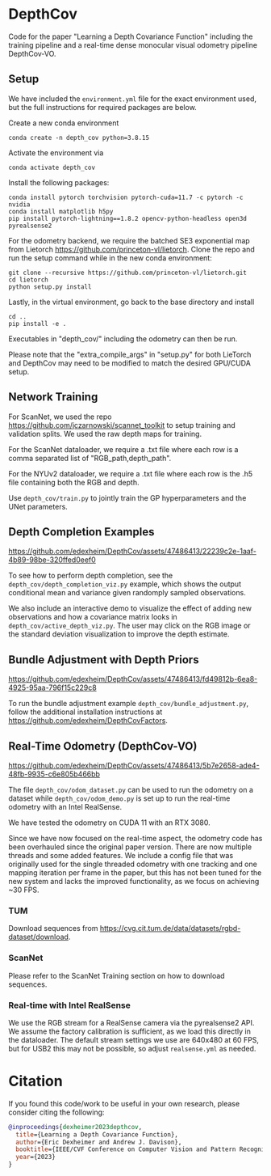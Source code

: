 
# DepthCov

Code for the paper "Learning a Depth Covariance Function" including the training pipeline and a real-time dense monocular visual odometry pipeline DepthCov-VO.

## Setup

We have included the ```environment.yml``` file for the exact environment used, but the full instructions for required packages are below.

Create a new conda environment
```
conda create -n depth_cov python=3.8.15
```

Activate the environment via
```
conda activate depth_cov
```

Install the following packages:
```
conda install pytorch torchvision pytorch-cuda=11.7 -c pytorch -c nvidia
conda install matplotlib h5py
pip install pytorch-lightning==1.8.2 opencv-python-headless open3d pyrealsense2 
```

For the odometry backend, we require the batched SE3 exponential map from Lietorch https://github.com/princeton-vl/lietorch.  Clone the repo and run the setup command while in the new conda environment:
```
git clone --recursive https://github.com/princeton-vl/lietorch.git
cd lietorch
python setup.py install
```

Lastly, in the virtual environment, go back to the base directory and install
``` 
cd ..
pip install -e . 
``` 
Executables in "depth_cov/" including the odometry can then be run.

Please note that the "extra_compile_args" in "setup.py" for both LieTorch and DepthCov may need to be modified to match the desired GPU/CUDA setup.

## Network Training

For ScanNet, we used the repo https://github.com/jczarnowski/scannet_toolkit to setup training and validation splits.  We used the raw depth maps for training.

For the ScanNet dataloader, we require a .txt file where each row is a comma separated list of "RGB_path,depth_path".  

For the NYUv2 dataloader, we require a .txt file where each row is the .h5 file containing both the RGB and depth. 

Use ```depth_cov/train.py``` to jointly train the GP hyperparameters and the UNet parameters.

## Depth Completion Examples

https://github.com/edexheim/DepthCov/assets/47486413/22239c2e-1aaf-4b89-98be-320ffed0eef0


To see how to perform depth completion, see the ```depth_cov/depth_completion_viz.py``` example, which shows the output conditional mean and variance given randomply sampled observations.

We also include an interactive demo to visualize the effect of adding new observations and how a covariance matrix looks in ```depth_cov/active_depth_viz.py```.  The user may click on the RGB image or the standard deviation visualization to improve the depth estimate.

## Bundle Adjustment with Depth Priors

https://github.com/edexheim/DepthCov/assets/47486413/fd49812b-6ea8-4925-95aa-796f15c229c8

To run the bundle adjustment example ```depth_cov/bundle_adjustment.py```, follow the additional installation instructions at https://github.com/edexheim/DepthCovFactors. 

## Real-Time Odometry (DepthCov-VO)


https://github.com/edexheim/DepthCov/assets/47486413/5b7e2658-ade4-48fb-9935-c6e805b466bb


The file ```depth_cov/odom_dataset.py``` can be used to run the odometry on a dataset while ```depth_cov/odom_demo.py``` is set up to run the real-time odometry with an Intel RealSense.  

We have tested the odometry on CUDA 11 with an RTX 3080.

Since we have now focused on the real-time aspect, the odometry code has been overhauled since the original paper version.  There are now multiple threads and some added features.  We include a config file that was originally used for the single threaded odometry with one tracking and one mapping iteration per frame in the paper, but this has not been tuned for the new system and lacks the improved functionality, as we focus on achieving ~30 FPS.  

### TUM

Download sequences from https://cvg.cit.tum.de/data/datasets/rgbd-dataset/download.

### ScanNet

Please refer to the ScanNet Training section on how to download sequences.

### Real-time with Intel RealSense

We use the RGB stream for a RealSense camera via the pyrealsense2 API.  We assume the factory calibration is sufficient, as we load this directly in the dataloader.  The default stream settings we use are 640x480 at 60 FPS, but for USB2 this may not be possible, so adjust ```realsense.yml``` as needed.


# Citation
If you found this code/work to be useful in your own research, please consider citing the following:
```bibtex
@inproceedings{dexheimer2023depthcov,
  title={Learning a Depth Covariance Function},
  author={Eric Dexheimer and Andrew J. Davison},
  booktitle={IEEE/CVF Conference on Computer Vision and Pattern Recognition (CVPR).},
  year={2023}
}
```
